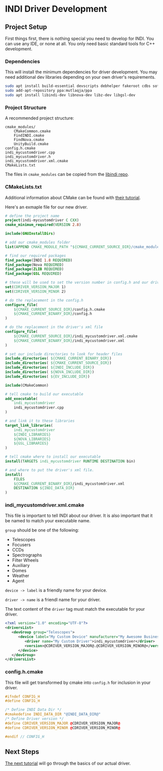 # INDI Driver Development

## Project Setup

First things first, there is nothing special you need to develop for INDI. You can use any
IDE, or none at all. You only need basic standard tools for C++ development.

### Dependencies

This will install the minimum dependencies for driver development. You may need
additional dev libraries depending on your own driver's requirements.

```sh
sudo apt install build-essential devscripts debhelper fakeroot cdbs software-properties-common cmake
sudo add-apt-repository ppa:mutlaqja/ppa
sudo apt install libindi-dev libnova-dev libz-dev libgsl-dev
```

### Project Structure

A recommended project structure:

```
cmake_modules/
    CMakeCommon.cmake
    FindINDI.cmake
    FindNova.cmake
    UnityBuild.cmake
config.h.cmake
indi_mycustomdriver.cpp
indi_mycustomdriver.h
indi_mycustomdriver.xml.cmake
CMakeLists.txt
```

The files in `cmake_modules` can be copied from the [libindi repo](https://github.com/indilib/indi/tree/master/cmake_modules).

### CMakeLists.txt

Additional information about CMake can be found with [their tutorial](https://cmake.org/cmake/help/latest/guide/tutorial/index.html).

Here's an exmaple file for our new driver.

```cmake
# define the project name
project(indi-mycustomdriver C CXX)
cmake_minimum_required(VERSION 2.8)

include(GNUInstallDirs)

# add our cmake_modules folder
list(APPEND CMAKE_MODULE_PATH "${CMAKE_CURRENT_SOURCE_DIR}/cmake_modules/")

# find our required packages
find_package(INDI 1.8 REQUIRED)
find_package(Nova REQUIRED)
find_package(ZLIB REQUIRED)
find_package(GSL REQUIRED)

# these will be used to set the version number in config.h and our driver's xml file
set(CDRIVER_VERSION_MAJOR 1)
set(CDRIVER_VERSION_MINOR 2)

# do the replacement in the config.h
configure_file(
    ${CMAKE_CURRENT_SOURCE_DIR}/config.h.cmake
    ${CMAKE_CURRENT_BINARY_DIR}/config.h
)

# do the replacement in the driver's xml file
configure_file(
    ${CMAKE_CURRENT_SOURCE_DIR}/indi_mycustomdriver.xml.cmake
    ${CMAKE_CURRENT_BINARY_DIR}/indi_mycustomdriver.xml
)

# set our include directories to look for header files
include_directories( ${CMAKE_CURRENT_BINARY_DIR})
include_directories( ${CMAKE_CURRENT_SOURCE_DIR})
include_directories( ${INDI_INCLUDE_DIR})
include_directories( ${NOVA_INCLUDE_DIR})
include_directories( ${EV_INCLUDE_DIR})

include(CMakeCommon)

# tell cmake to build our executable
add_executable(
    indi_mycustomdriver
    indi_mycustomdriver.cpp
)

# and link it to these libraries
target_link_libraries(
    indi_mycustomdriver
    ${INDI_LIBRARIES}
    ${NOVA_LIBRARIES}
    ${GSL_LIBRARIES}
)

# tell cmake where to install our executable
install(TARGETS indi_mycustomdriver RUNTIME DESTINATION bin)

# and where to put the driver's xml file.
install(
    FILES
    ${CMAKE_CURRENT_BINARY_DIR}/indi_mycustomdriver.xml
    DESTINATION ${INDI_DATA_DIR}
)
```

### indi_mycustomdriver.xml.cmake

This file is important to tell INDI about our driver. It is also important that it
be named to match your executable name.

`group` should be one of the following:

* Telescopes
* Focusers
* CCDs
* Spectrographs
* Filter Wheels
* Auxiliary
* Domes
* Weather
* Agent

`device -> label` is a friendly name for your device.

`driver -> name` is a friendl name for your driver.

The text content of the `driver` tag must match the executable for your driver.

```xml
<?xml version="1.0" encoding="UTF-8"?>
<driversList>
   <devGroup group="Telescopes">
      <device label="My Custom Device" manufacturer="My Awesome Business">
         <driver name="My Custom Driver">indi_mycustomdriver</driver>
         <version>@CDRIVER_VERSION_MAJOR@.@CDRIVER_VERSION_MINOR@</version>
      </device>
   </devGroup>
</driversList>
```

### config.h.cmake

This file will get transformed by cmake into `config.h` for inclusion in your driver.

```cpp
#ifndef CONFIG_H
#define CONFIG_H

/* Define INDI Data Dir */
#cmakedefine INDI_DATA_DIR "@INDI_DATA_DIR@"
/* Define Driver version */
#define CDRIVER_VERSION_MAJOR @CDRIVER_VERSION_MAJOR@
#define CDRIVER_VERSION_MINOR @CDRIVER_VERSION_MINOR@

#endif // CONFIG_H
```

## Next Steps

[The next tutorial](01-simple.md) will go through the basics of our actual driver.
